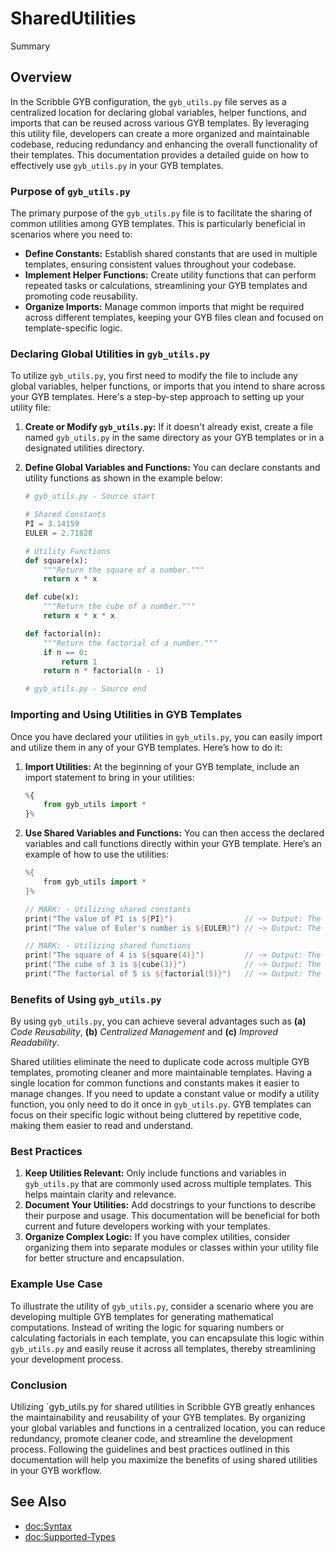 # SharedUtilities

<!--@START_MENU_TOKEN@-->Summary<!--@END_MENU_TOKEN@-->

## Overview

In the Scribble GYB configuration, the `gyb_utils.py` file serves as a centralized location for declaring global variables, helper functions, and imports that can be reused across various GYB templates. By leveraging this utility file, developers can create a more organized and maintainable codebase, reducing redundancy and enhancing the overall functionality of their templates. This documentation provides a detailed guide on how to effectively use `gyb_utils.py` in your GYB templates.

### Purpose of `gyb_utils.py`

The primary purpose of the `gyb_utils.py` file is to facilitate the sharing of common utilities among GYB templates. This is particularly beneficial in scenarios where you need to:

- **Define Constants:** Establish shared constants that are used in multiple templates, ensuring consistent values throughout your codebase.
- **Implement Helper Functions:** Create utility functions that can perform repeated tasks or calculations, streamlining your GYB templates and promoting code reusability.
- **Organize Imports:** Manage common imports that might be required across different templates, keeping your GYB files clean and focused on template-specific logic.

### Declaring Global Utilities in `gyb_utils.py`

To utilize `gyb_utils.py`, you first need to modify the file to include any global variables, helper functions, or imports that you intend to share across your GYB templates. Here's a step-by-step approach to setting up your utility file:

1. **Create or Modify `gyb_utils.py`:** If it doesn't already exist, create a file named `gyb_utils.py` in the same directory as your GYB templates or in a designated utilities directory.
2. **Define Global Variables and Functions:** You can declare constants and utility functions as shown in the example below:
    
    ```py
    # gyb_utils.py - Source start
    
    # Shared Constants
    PI = 3.14159
    EULER = 2.71828

    # Utility Functions
    def square(x):
        """Return the square of a number."""
        return x * x

    def cube(x):
        """Return the cube of a number."""
        return x * x * x

    def factorial(n):
        """Return the factorial of a number."""
        if n == 0:
            return 1
        return n * factorial(n - 1)

    # gyb_utils.py - Source end
    ```

### Importing and Using Utilities in GYB Templates

Once you have declared your utilities in `gyb_utils.py`, you can easily import and utilize them in any of your GYB templates. Here’s how to do it:

1. **Import Utilities:** At the beginning of your GYB template, include an import statement to bring in your utilities:
    
    ```py
    %{
        from gyb_utils import *
    }%
    ```

2. **Use Shared Variables and Functions:** You can then access the declared variables and call functions directly within your GYB template. Here’s an example of how to use the utilities:

    ```swift
    %{
        from gyb_utils import *
    }%
    
    // MARK: - Utilizing shared constants
    print("The value of PI is ${PI}")                // ~> Output: The value of PI is 3.14159
    print("The value of Euler's number is ${EULER}") // ~> Output: The value of Euler's number is 2.71828
    
    // MARK: - Utilizing shared functions
    print("The square of 4 is ${square(4)}")         // ~> Output: The square of 4 is 16
    print("The cube of 3 is ${cube(3)}")             // ~> Output: The cube of 3 is 27
    print("The factorial of 5 is ${factorial(5)}")   // ~> Output: The factorial of 5 is 120
    ```

### Benefits of Using `gyb_utils.py`

By using `gyb_utils.py`, you can achieve several advantages such as **(a)** *Code Reusability*, **(b)** *Centralized Management* and **(c)** *Improved Readability*. 

Shared utilities eliminate the need to duplicate code across multiple GYB templates, promoting cleaner and more maintainable templates. Having a single location for common functions and constants makes it easier to manage changes. If you need to update a constant value or modify a utility function, you only need to do it once in `gyb_utils.py`. GYB templates can focus on their specific logic without being cluttered by repetitive code, making them easier to read and understand.

### Best Practices

1. **Keep Utilities Relevant:** Only include functions and variables in `gyb_utils.py` that are commonly used across multiple templates. This helps maintain clarity and relevance.
2. **Document Your Utilities:** Add docstrings to your functions to describe their purpose and usage. This documentation will be beneficial for both current and future developers working with your templates.
3. **Organize Complex Logic:** If you have complex utilities, consider organizing them into separate modules or classes within your utility file for better structure and encapsulation.

### Example Use Case

To illustrate the utility of `gyb_utils.py`, consider a scenario where you are developing multiple GYB templates for generating mathematical computations. Instead of writing the logic for squaring numbers or calculating factorials in each template, you can encapsulate this logic within `gyb_utils.py` and easily reuse it across all templates, thereby streamlining your development process.

### Conclusion

Utilizing `gyb_utils.py for shared utilities in Scribble GYB greatly enhances the maintainability and reusability of your GYB templates. By organizing your global variables and functions in a centralized location, you can reduce redundancy, promote cleaner code, and streamline the development process. Following the guidelines and best practices outlined in this documentation will help you maximize the benefits of using shared utilities in your GYB workflow.

## See Also

- <doc:Syntax>
- <doc:Supported-Types>
